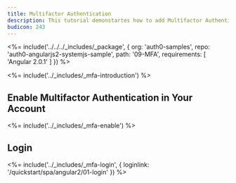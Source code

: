 ```yaml
---
title: Multifactor Authentication
description: This tutorial demonstartes how to add Multifactor Authentication to your Angular app with Auth0.
budicon: 243
---
```


<%= include('../../../_includes/_package', {
  org: 'auth0-samples',
  repo: 'auth0-angularjs2-systemjs-sample',
  path: '09-MFA',
  requirements: [
    'Angular 2.0.1'
  ]
}) %>

<%= include('../_includes/_mfa-introduction') %>

## Enable Multifactor Authentication in Your Account

<%= include('../_includes/_mfa-enable') %>

## Login

<%= include('../_includes/_mfa-login', { loginlink: '/quickstart/spa/angular2/01-login' }) %>
